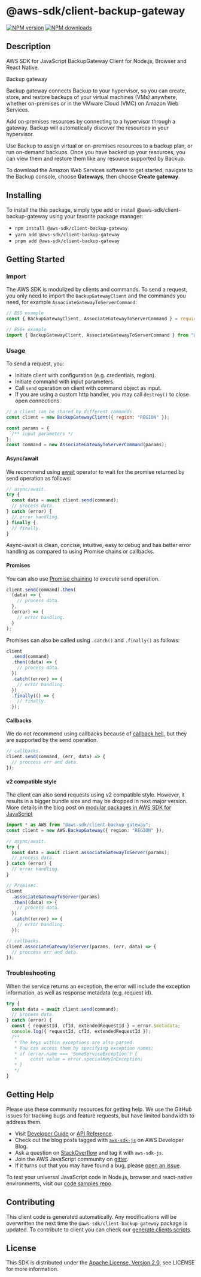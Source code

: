 # @aws-sdk/client-backup-gateway

[![NPM version](https://img.shields.io/npm/v/@aws-sdk/client-backup-gateway/latest.svg)](https://www.npmjs.com/package/@aws-sdk/client-backup-gateway)
[![NPM downloads](https://img.shields.io/npm/dm/@aws-sdk/client-backup-gateway.svg)](https://www.npmjs.com/package/@aws-sdk/client-backup-gateway)

## Description

AWS SDK for JavaScript BackupGateway Client for Node.js, Browser and React Native.

<fullname>Backup gateway</fullname>

<p>Backup gateway connects Backup to your hypervisor, so you can
create, store, and restore backups of your virtual machines (VMs) anywhere, whether
on-premises or in the VMware Cloud (VMC) on Amazon Web Services.</p>
<p>Add on-premises resources by connecting to a hypervisor through a gateway. Backup will automatically discover the resources in your hypervisor.</p>
<p>Use Backup to assign virtual or on-premises resources to a backup plan, or run
on-demand backups. Once you have backed up your resources, you can view them and restore them
like any resource supported by Backup.</p>
<p>To download the Amazon Web Services software to get started, navigate to the Backup console, choose <b>Gateways</b>, then choose <b>Create gateway</b>.</p>

## Installing

To install the this package, simply type add or install @aws-sdk/client-backup-gateway
using your favorite package manager:

- `npm install @aws-sdk/client-backup-gateway`
- `yarn add @aws-sdk/client-backup-gateway`
- `pnpm add @aws-sdk/client-backup-gateway`

## Getting Started

### Import

The AWS SDK is modulized by clients and commands.
To send a request, you only need to import the `BackupGatewayClient` and
the commands you need, for example `AssociateGatewayToServerCommand`:

```js
// ES5 example
const { BackupGatewayClient, AssociateGatewayToServerCommand } = require("@aws-sdk/client-backup-gateway");
```

```ts
// ES6+ example
import { BackupGatewayClient, AssociateGatewayToServerCommand } from "@aws-sdk/client-backup-gateway";
```

### Usage

To send a request, you:

- Initiate client with configuration (e.g. credentials, region).
- Initiate command with input parameters.
- Call `send` operation on client with command object as input.
- If you are using a custom http handler, you may call `destroy()` to close open connections.

```js
// a client can be shared by different commands.
const client = new BackupGatewayClient({ region: "REGION" });

const params = {
  /** input parameters */
};
const command = new AssociateGatewayToServerCommand(params);
```

#### Async/await

We recommend using [await](https://developer.mozilla.org/en-US/docs/Web/JavaScript/Reference/Operators/await)
operator to wait for the promise returned by send operation as follows:

```js
// async/await.
try {
  const data = await client.send(command);
  // process data.
} catch (error) {
  // error handling.
} finally {
  // finally.
}
```

Async-await is clean, concise, intuitive, easy to debug and has better error handling
as compared to using Promise chains or callbacks.

#### Promises

You can also use [Promise chaining](https://developer.mozilla.org/en-US/docs/Web/JavaScript/Guide/Using_promises#chaining)
to execute send operation.

```js
client.send(command).then(
  (data) => {
    // process data.
  },
  (error) => {
    // error handling.
  }
);
```

Promises can also be called using `.catch()` and `.finally()` as follows:

```js
client
  .send(command)
  .then((data) => {
    // process data.
  })
  .catch((error) => {
    // error handling.
  })
  .finally(() => {
    // finally.
  });
```

#### Callbacks

We do not recommend using callbacks because of [callback hell](http://callbackhell.com/),
but they are supported by the send operation.

```js
// callbacks.
client.send(command, (err, data) => {
  // proccess err and data.
});
```

#### v2 compatible style

The client can also send requests using v2 compatible style.
However, it results in a bigger bundle size and may be dropped in next major version. More details in the blog post
on [modular packages in AWS SDK for JavaScript](https://aws.amazon.com/blogs/developer/modular-packages-in-aws-sdk-for-javascript/)

```ts
import * as AWS from "@aws-sdk/client-backup-gateway";
const client = new AWS.BackupGateway({ region: "REGION" });

// async/await.
try {
  const data = await client.associateGatewayToServer(params);
  // process data.
} catch (error) {
  // error handling.
}

// Promises.
client
  .associateGatewayToServer(params)
  .then((data) => {
    // process data.
  })
  .catch((error) => {
    // error handling.
  });

// callbacks.
client.associateGatewayToServer(params, (err, data) => {
  // proccess err and data.
});
```

### Troubleshooting

When the service returns an exception, the error will include the exception information,
as well as response metadata (e.g. request id).

```js
try {
  const data = await client.send(command);
  // process data.
} catch (error) {
  const { requestId, cfId, extendedRequestId } = error.$metadata;
  console.log({ requestId, cfId, extendedRequestId });
  /**
   * The keys within exceptions are also parsed.
   * You can access them by specifying exception names:
   * if (error.name === 'SomeServiceException') {
   *     const value = error.specialKeyInException;
   * }
   */
}
```

## Getting Help

Please use these community resources for getting help.
We use the GitHub issues for tracking bugs and feature requests, but have limited bandwidth to address them.

- Visit [Developer Guide](https://docs.aws.amazon.com/sdk-for-javascript/v3/developer-guide/welcome.html)
  or [API Reference](https://docs.aws.amazon.com/AWSJavaScriptSDK/v3/latest/index.html).
- Check out the blog posts tagged with [`aws-sdk-js`](https://aws.amazon.com/blogs/developer/tag/aws-sdk-js/)
  on AWS Developer Blog.
- Ask a question on [StackOverflow](https://stackoverflow.com/questions/tagged/aws-sdk-js) and tag it with `aws-sdk-js`.
- Join the AWS JavaScript community on [gitter](https://gitter.im/aws/aws-sdk-js-v3).
- If it turns out that you may have found a bug, please [open an issue](https://github.com/aws/aws-sdk-js-v3/issues/new/choose).

To test your universal JavaScript code in Node.js, browser and react-native environments,
visit our [code samples repo](https://github.com/aws-samples/aws-sdk-js-tests).

## Contributing

This client code is generated automatically. Any modifications will be overwritten the next time the `@aws-sdk/client-backup-gateway` package is updated.
To contribute to client you can check our [generate clients scripts](https://github.com/aws/aws-sdk-js-v3/tree/main/scripts/generate-clients).

## License

This SDK is distributed under the
[Apache License, Version 2.0](http://www.apache.org/licenses/LICENSE-2.0),
see LICENSE for more information.
